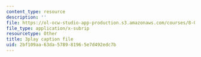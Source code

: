 ```yaml
---
content_type: resource
description: ''
file: https://ol-ocw-studio-app-production.s3.amazonaws.com/courses/8-03sc-physics-iii-vibrations-and-waves-fall-2016/2bf109aa63da578981965e7d492edc7b_SnNmbVH5DAM.vtt
file_type: application/x-subrip
resourcetype: Other
title: 3play caption file
uid: 2bf109aa-63da-5789-8196-5e7d492edc7b
---
```

